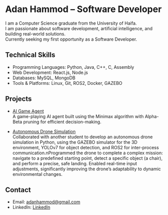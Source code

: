 # Adan Hammod – Software Developer

I am a Computer Science graduate from the University of Haifa.  
I am passionate about software development, artificial intelligence, and building real-world solutions.  
Currently seeking my first opportunity as a Software Developer.

## Technical Skills
- Programming Languages: Python, Java, C++, C, Assembly
- Web Development: React.js, Node.js
- Databases: MySQL, MongoDB
- Tools & Platforms: Linux, Git, ROS2, Docker, GAZEBO

## Projects

- [AI Game Agent](https://github.com/adanhammod/pawn-game)  
  A game-playing AI agent built using the Minimax algorithm with Alpha-Beta pruning for efficient decision-making.

- [Autonomous Drone Simulation](https://github.com/moataz189/real_time_system-project)
  <br>Collaborated with another student to develop an autonomous drone simulation in Python, using the GAZEBO simulator for the 3D environment, YOLOv7 for object detection, and ROS2 for inter-process communication.nProgrammed the drone to complete a complex mission: navigate to a predefined starting point, detect a specific object (a chair), and perform a precise, safe landing. Enabled real-time input adjustments, significantly improving the drone’s adaptability to dynamic environmental changes.

## Contact
- Email: [adanhammod@gmail.com](mailto:adanhammod@gmail.com)
- LinkedIn: [LinkedIn](https://www.linkedin.com/in/adan-hammod/)
